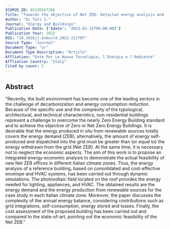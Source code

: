 ```yaml
---
SCOPUS_ID: 85145567286
Title: "Towards the objective of Net ZEB: Detailed energy analysis and cost assessment for new office buildings in Italy"
Author: "Di Turi S."
Journal: "Energy and Buildings"
Publication Date: {'$date': '2023-01-15T00:00:00Z'}
Publication Year: 2023
DOI: "10.1016/j.enbuild.2022.112707"
Source Type: "Journal"
Document Type: "ar"
Document Type Description: "Article"
Affliation: "Ente Per Le Nuove Tecnologie, l'Energia e l'Ambiente"
Affliation Country: "Italy"
Cited by count: 5
---
```


## Abstract
"Recently, the built environment has become one of the leading sectors in the challenge of decarbonization and energy consumption reduction. Because of the specific use and the complexity of the typological, architectural, and technical characteristics, non-residential buildings represent a challenge to overcome the nearly Zero Energy Building standard and to achieve the objective of Zero or Net Zero Energy Buildings. It is desirable that the energy produced in situ from renewable sources totally covers the energy demand (ZEB); alternatively, the amount of energy self-produced and dispatched into the grid must be greater than (or equal to) the energy withdrawn from the grid (Net ZEB). At the same time, it is necessary not to neglect the economic aspects. The aim of this work is to propose an integrated energy-economic analysis to demonstrate the actual feasibility of new Net ZEB offices in different Italian climate zones. Thus, the energy analysis of a reference building, based on consolidated and cost-effective envelope and HVAC systems, has been carried out through dynamic simulations. The photovoltaic field located on the roof provides the energy needed for lighting, appliances, and HVAC. The obtained results are the energy demand and the energy production from renewable sources for the case study in each Italian climate zone. Moreover, the paper discusses the complexity of the annual energy balance, considering contributions such as grid integrations, self-consumption, energy stored and losses. Finally, the cost assessment of the proposed building has been carried out and compared to the state-of-art, pointing out the economic feasibility of the Net ZEB."
